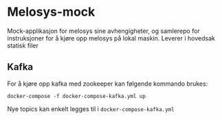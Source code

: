 # Melosys-mock

Mock-applikasjon for melosys sine avhengigheter, og samlerepo for instruksjoner for å kjøre opp melosys på lokal maskin. 
Leverer i hovedsak statisk filer


## Kafka

For å kjøre opp kafka med zookeeper kan følgende kommando brukes: 
```shell script
docker-compose -f docker-compose-kafka.yml up
```
Nye topics kan enkelt legges til i `docker-compose-kafka.yml`
